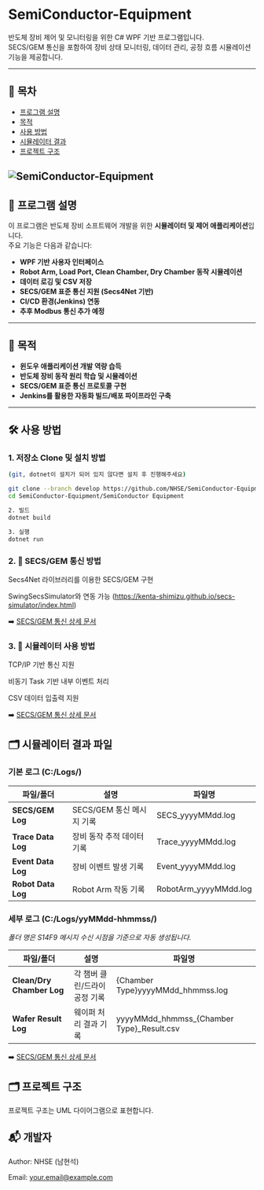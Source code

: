 # SemiConductor-Equipment

반도체 장비 제어 및 모니터링을 위한 C# WPF 기반 프로그램입니다.  
SECS/GEM 통신을 포함하여 장비 상태 모니터링, 데이터 관리, 공정 흐름 시뮬레이션 기능을 제공합니다.


---

## 📑 목차
- [프로그램 설명](#-프로그램-설명)
- [목적](#-목적)
- [사용 방법](#-사용-방법)
- [시뮬레이터 결과](#시뮬레이터-결과-파일)
- [프로젝트 구조](#-프로젝트-구조)
  
![SemiConductor-Equipment](https://github.com/user-attachments/assets/436c2bb8-e451-40b8-9ea6-a51d101abc57)
---




## 📌 프로그램 설명
이 프로그램은 반도체 장비 소프트웨어 개발을 위한 **시뮬레이터 및 제어 애플리케이션**입니다.  
주요 기능은 다음과 같습니다:

- **WPF 기반 사용자 인터페이스**  
- **Robot Arm, Load Port, Clean Chamber, Dry Chamber 동작 시뮬레이션**  
- **데이터 로깅 및 CSV 저장**  
- **SECS/GEM 표준 통신 지원 (Secs4Net 기반)**  
- **CI/CD 환경(Jenkins) 연동**  
- **추후 Modbus 통신 추가 예정**

---

## 🎯 목적
- **윈도우 애플리케이션 개발 역량 습득**
- **반도체 장비 동작 원리 학습 및 시뮬레이션**  
- **SECS/GEM 표준 통신 프로토콜 구현**  
- **Jenkins를 활용한 자동화 빌드/배포 파이프라인 구축**  

---

## 🛠 사용 방법
### 1. 저장소 Clone 및 설치 방법
```bash
(git, dotnet이 설치가 되어 있지 않다면 설치 후 진행해주세요)

git clone --branch develop https://github.com/NHSE/SemiConductor-Equipment.git
cd SemiConductor-Equipment/SemiConductor Equipment

2. 빌드
dotnet build

3. 실행
dotnet run
```

### 2. 📡 SECS/GEM 통신 방법

Secs4Net 라이브러리를 이용한 SECS/GEM 구현

SwingSecsSimulator와 연동 가능 (https://kenta-shimizu.github.io/secs-simulator/index.html)

➡️ [SECS/GEM 통신 상세 문서](docs/SECSGEM.md)

### 3. 🔌 시뮬레이터 사용 방법

TCP/IP 기반 통신 지원

비동기 Task 기반 내부 이벤트 처리

CSV 데이터 입출력 지원

➡️ [SECS/GEM 통신 상세 문서](docs/COMMUNICATION.md)

## 🗂 시뮬레이터 결과 파일

### 기본 로그 (C:/Logs/)
| 파일/폴더 | 설명 | 파일명 |
|-----------|------|--------|
| **SECS/GEM Log** | SECS/GEM 통신 메시지 기록 | SECS_yyyyMMdd.log |
| **Trace Data Log** | 장비 동작 추적 데이터 기록 | Trace_yyyyMMdd.log |
| **Event Data Log** | 장비 이벤트 발생 기록 | Event_yyyyMMdd.log |
| **Robot Data Log** | Robot Arm 작동 기록 | RobotArm_yyyyMMdd.log |

### 세부 로그 (C:/Logs/yyMMdd-hhmmss/)  
*폴더 명은 S14F9 메시지 수신 시점을 기준으로 자동 생성됩니다.*

| 파일/폴더 | 설명 | 파일명 |
|-----------|------|--------|
| **Clean/Dry Chamber Log** | 각 챔버 클린/드라이 공정 기록 |{Chamber Type}yyyyMMdd_hhmmss.log|
| **Wafer Result Log** | 웨이퍼 처리 결과 기록 |yyyyMMdd_hhmmss_{Chamber Type}_Result.csv|

➡️ [SECS/GEM 통신 상세 문서](docs/COMMUNICATION.md)

## 🗂 프로젝트 구조

프로젝트 구조는 UML 다이어그램으로 표현합니다.

## 📬 개발자

Author: NHSE (남현석)

Email: your.email@example.com
